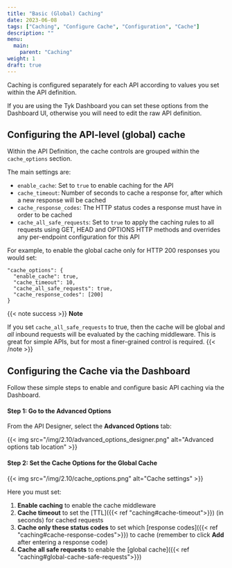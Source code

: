 ```yaml
---
title: "Basic (Global) Caching"
date: 2023-06-08
tags: ["Caching", "Configure Cache", "Configuration", "Cache"]
description: ""
menu:
  main:
    parent: "Caching"
weight: 1
draft: true
---
```


Caching is configured separately for each API according to values you set within the API definition.

If you are using the Tyk Dashboard you can set these options from the Dashboard UI, otherwise you will need to edit the raw API definition.

## Configuring the API-level (global) cache 
Within the API Definition, the cache controls are grouped within the `cache_options` section.

The main settings are:
 - `enable_cache`: Set to `true` to enable caching for the API
 - `cache_timeout`: Number of seconds to cache a response for, after which a new response will be cached
 - `cache_response_codes`: The HTTP status codes a response must have in order to be cached
 - `cache_all_safe_requests`: Set to `true` to apply the caching rules to all requests using GET, HEAD and OPTIONS HTTP methods and overrides any per-endpoint configuration for this API
 
For example, to enable the global cache only for HTTP 200 responses you would set:
```
"cache_options": {
  "enable_cache": true,
  "cache_timeout": 10,
  "cache_all_safe_requests": true,
  "cache_response_codes": [200]
}
```

{{< note success >}}
**Note**  

If you set `cache_all_safe_requests` to true, then the cache will be global and *all* inbound requests will be evaluated by the caching middleware. This is great for simple APIs, but for most a finer-grained control is required.
{{< /note >}}

## Configuring the Cache via the Dashboard
Follow these simple steps to enable and configure basic API caching via the Dashboard.

#### Step 1: Go to the Advanced Options
From the API Designer, select the **Advanced Options** tab:

{{< img src="/img/2.10/advanced_options_designer.png" alt="Advanced options tab location" >}}

#### Step 2: Set the Cache Options for the Global Cache
{{< img src="/img/2.10/cache_options.png" alt="Cache settings" >}}

Here you must set:

1.  **Enable caching** to enable the cache middleware
2.  **Cache timeout** to set the [TTL]({{< ref "caching#cache-timeout">}}) (in seconds) for cached requests
3.  **Cache only these status codes** to set which [response codes]({{< ref "caching#cache-response-codes">}}) to cache (remember to click **Add** after entering a response code)
4.  **Cache all safe requests** to enable the [global cache]({{< ref "caching#global-cache-safe-requests">}})

